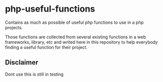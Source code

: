 php-useful-functions
====================

Contains as much as possible of useful php functions to use in a php projects.

Those functions are collected from several existing functions in a web frameworks, library, etc and writed here in this repository to help everybody finding a useful function for their project.

## Disclaimer

Dont use this is still in testing